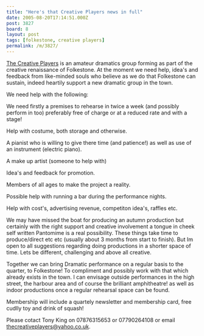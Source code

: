 ```yaml
---
title: "Here's that Creative Players news in full"
date: 2005-08-20T17:14:51.000Z
post: 3827
board: 8
layout: post
tags: [folkestone, creative players]
permalink: /m/3827/
---
```

<a href="/wiki/creative+players">The Creative Players</a> is an amateur dramatics group forming as part of the creative renaissance of Folkestone. At the moment we need help, idea's and feedback from like-minded souls who believe as we do that Folkestone can sustain, indeed heartily support a new dramatic group in the town.
 
We need help with the following:
 
We need firstly a premises to rehearse in twice a week (and possibly perform in too) preferably free of charge or at a reduced rate and with a stage!
 
Help with costume, both storage and otherwise.
 
A pianist who is willing to give there time (and patience!) as well as use of an instrument (electric piano).
 
A make up artist (someone to help with)
 
Idea's and feedback for promotion.
 
Members of all ages to make the project a reality.
 
Possible help with running a bar during the performance nights.
 
Help with cost's, advertising revenue, competiton idea's, raffles etc.
 
We may have missed the boat for producing an autumn production but certainly with the right support and creative involvement a tongue in cheek self written Pantomime is a real possibility. These things take time to produce/direct etc etc (usually about 3 months from start to finish). But Im open to all suggestions regarding doing productions in a shorter space of time. Lets be different, challenging and above all creative.
 
Together we can bring Dramatic performance on a regular basis to the quarter, to Folkestone! To compliment and possibly work with that which already exists in the town. I can envisage outside performances in the high street, the harbour area and of course the brilliant amphitheatre! as well as indoor productions once a regular rehearsal space can be found.
 
Membership will include a quartely newsletter and membership card, free cudlly toy and drink of squash!

Please cotact Tony King on 07876315653 or 07790264108 or email thecreativeplayers@yahoo.co.uk.
